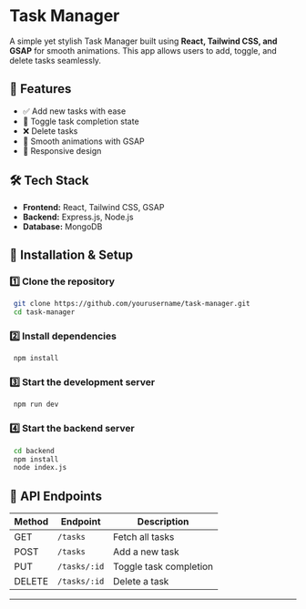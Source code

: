 # Task Manager

A simple yet stylish Task Manager built using **React, Tailwind CSS, and GSAP** for smooth animations. This app allows users to add, toggle, and delete tasks seamlessly.

## 🚀 Features
- ✅ Add new tasks with ease
- 🔄 Toggle task completion state
- ❌ Delete tasks
- 🎨 Smooth animations with GSAP
- 📱 Responsive design


## 🛠 Tech Stack
- **Frontend:** React, Tailwind CSS, GSAP
- **Backend:** Express.js, Node.js
- **Database:** MongoDB

## 🔧 Installation & Setup

### 1️⃣ Clone the repository
```sh
 git clone https://github.com/yourusername/task-manager.git
 cd task-manager
```

### 2️⃣ Install dependencies
```sh
 npm install
```

### 3️⃣ Start the development server
```sh
 npm run dev
```

### 4️⃣ Start the backend server
```sh
 cd backend
 npm install
 node index.js
```

## 🔗 API Endpoints
| Method | Endpoint | Description |
|--------|---------|-------------|
| GET | `/tasks` | Fetch all tasks |
| POST | `/tasks` | Add a new task |
| PUT | `/tasks/:id` | Toggle task completion |
| DELETE | `/tasks/:id` | Delete a task |



---


